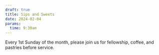 ```yaml
---
draft: true
title: Sips and Sweets
date: 2024-02-04
params:
  time: 9:30am
---
```

Every 1st Sunday of the month, please join us for fellowship, coffee, and pastries before service.

<!--more-->
